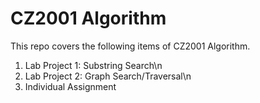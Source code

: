 # CZ2001 Algorithm

This repo covers the following items of CZ2001 Algorithm.

1. Lab Project 1: Substring Search\n
2. Lab Project 2: Graph Search/Traversal\n
3. Individual Assignment
